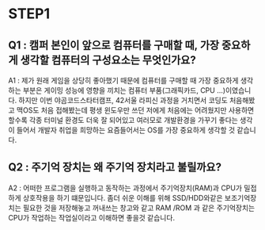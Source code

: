 # STEP1
## Q1 : 캠퍼 본인이 앞으로 컴퓨터를 구매할 때, 가장 중요하게 생각할 컴퓨터의 구성요소는 무엇인가요?
A1 : 제가 원래 게임을 상당히 좋아했기 때문에 컴퓨터를 구매할 때 가장 중요하게 생각하는 부분은 게이밍 성능에 영향을 끼치는 컴퓨터 부품(그래픽카드, CPU ...)이였습니다. 하지만 이번 야곰코드스타터캠프, 42서울 라피신 과정을 거치면서 코딩도 처음해봤고 맥OS도 처음 접해봤는데 평생 윈도우만 쓰던 저에게 처음에는 어려웠지만 사용하면 할수록 각종 터미널 환경도 더욱 잘 되어있고 여러모로 개발환경을 가꾸기 좋다는 생각이 들어서 개발자 취업을 희망하는 요즘들어서는 OS를 가장 중요하게 생각할 것 같습니다.
## Q2 : 주기억 장치는 왜 주기억 장치라고 불릴까요?
A2 : 어떠한 프로그램을 실행하고 동작하는 과정에서 주기억장치(RAM)과 CPU가 밀접하게 상호작용을 하기 떄문입니다. 좀더 쉬운 이해를 위해 SSD/HDD와같은 보조기억장치는 필요한 것을 저장해놓고 꺼내쓰는 창고와 같고 RAM /ROM 과 같은 주기억장치는 CPU가 작업하는 작업실이라고 이해하면 좋을것 같습니다.
